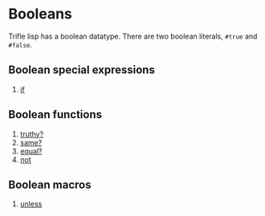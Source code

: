 # Booleans

Trifle lisp has a boolean datatype. There are two boolean literals,
`#true` and `#false`.

## Boolean special expressions

1. [if](Booleans-If.md)

## Boolean functions

1. [truthy?](Booleans-Truthy.md)
2. [same?](Booleans-Same.md)
3. [equal?](Booleans-Equal.md)
4. [not](Booleans-Not.md)

## Boolean macros

1. [unless](Booleans-Unless.md)
